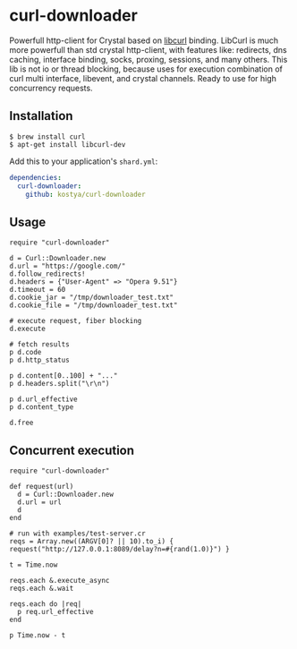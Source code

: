 # curl-downloader

Powerfull http-client for Crystal based on [libcurl](https://curl.haxx.se/libcurl/) binding. LibCurl is much more powerfull than std crystal http-client, with features like: redirects, dns caching, interface binding, socks, proxing, sessions, and many others. This lib is not io or thread blocking, because uses for execution combination of curl multi interface, libevent, and crystal channels. Ready to use for high concurrency requests.

## Installation

    $ brew install curl
    $ apt-get install libcurl-dev

Add this to your application's `shard.yml`:

```yaml
dependencies:
  curl-downloader:
    github: kostya/curl-downloader
```

## Usage

```crystal
require "curl-downloader"

d = Curl::Downloader.new
d.url = "https://google.com/"
d.follow_redirects!
d.headers = {"User-Agent" => "Opera 9.51"}
d.timeout = 60
d.cookie_jar = "/tmp/downloader_test.txt"
d.cookie_file = "/tmp/downloader_test.txt"

# execute request, fiber blocking
d.execute

# fetch results
p d.code
p d.http_status

p d.content[0..100] + "..."
p d.headers.split("\r\n")

p d.url_effective
p d.content_type

d.free
```

## Concurrent execution

```crystal
require "curl-downloader"

def request(url)
  d = Curl::Downloader.new
  d.url = url
  d
end

# run with examples/test-server.cr
reqs = Array.new((ARGV[0]? || 10).to_i) { request("http://127.0.0.1:8089/delay?n=#{rand(1.0)}") }

t = Time.now

reqs.each &.execute_async
reqs.each &.wait

reqs.each do |req|
  p req.url_effective
end

p Time.now - t
```